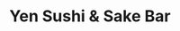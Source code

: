 ---
layout: place
title: "Yen Sushi & Sake Bar"
permalink: /california/studio-city/yen-sushi-sake-bar.html
stateAbbr: CA
stateName: California
cityName: Studio City
seo:
  name: "Yen Sushi & Sake Bar"
  type: Restaurant
  links: null
description: "Looking for sushi in Studio City, California? Check out Yen Sushi & Sake Bar for a delightful Japanese dining experience. Enjoy a variety of sushi and other ..."
place_id: ChIJWRR04PS9woARpu4qk8ctoFA
photos:
  - name: >-
      places/ChIJWRR04PS9woARpu4qk8ctoFA/photos/AeeoHcJIYXyq-EcvugJ4JrXEgCDt6MpyjRy--T3DG5kSOqOCN6aVkOmESiCgFPZY41z4UOZFq7hfSXo3bqMuKaBkgHg4yTWs1S3ZDKeC4pjTsrPr8ZkEaxYFZ6uCDJ4uy2xFqlKGnjupaPe7izzX-6q-zEkW8vU-rpV3hQTR8PSgHt41U_5unjCh88OY08frR4tMyszrwFO3-56G0__T0b46tIYhYe2fGygEhggJmuINpiVZY0BjB5oLNO5lVmtHTNu63fqNFXTbkcaJuO2-yWK_aFA1DEuhtqXn5daY5fAoAJrPgDkc8-ERCQcS9ixREBgy8bKtni4hsc5c4RYqT2wE5L7KCHQdCA-IPhplZ6myeSMLuj_Zm1xm-pgJJ16ebMI--0sWUyzmtlpMcRXWeps5Q6oyDOlzbEBc11WTdheAXLd1yQ
    widthPx: 4800
    heightPx: 2700
    authorAttributions:
      - displayName: Tony Choi
        uri: https://maps.google.com/maps/contrib/100845783109416236775
        photoUri: >-
          https://lh3.googleusercontent.com/a/ACg8ocI8RRUkwIFqN-G2L60-oR6OrcL7ACC4-CSMuiH0GXPtSPv9mg=s100-p-k-no-mo
    flagContentUri: >-
      https://www.google.com/local/imagery/report/?cb_client=maps_api_places.places_api&image_key=!1e10!2sCIHM0ogKEICAgICEj6DvWg&hl=en-US
    googleMapsUri: >-
      https://www.google.com/maps/place//data=!3m4!1e2!3m2!1sCIHM0ogKEICAgICEj6DvWg!2e10!4m2!3m1!1s0x80c2bdf4e0741459:0x50a02dc7932aeea6
  - name: >-
      places/ChIJWRR04PS9woARpu4qk8ctoFA/photos/AeeoHcJbEvHm_2vKixaM7VP3wJwAesbW0Nrl9OFGkT_Ieh6Zes-hf59YuTaelYUw1deXj3BSjHEW4LMaxeP9dIzNXpoEjM1yOzj8hzwfag-eP7i9A1_HqxZwdXfIBP2rYT9LJBoF_kfuuKGonL2MG6KEGYV5a2r3hda2Ru_Vx1qmq2fiSJ4YlKp7fMlOAWfGj-Nzo2JiGE418ubysZfwRtTFt4hu0-oNZygZMY7ELn0rMAy-onQwuYyCUJR2vbgQydclhRSkAdPObo4ohlVRIjq667K-Uys00pCdoqyns6bZ84NYF_tI7KLH_uDeERmTKuMYJuTWBDdDnvPPHSuR1-qxq5JNK64Q1pKGm1tYHK5UtQKVdUri7m4NU91jY2e0LNjwD8vXs8X8OIgQOPRqgIM3wqKYkI_MjXr9SGUXj-ZMgRD5K40
    widthPx: 4000
    heightPx: 3000
    authorAttributions:
      - displayName: Henry Harlow
        uri: https://maps.google.com/maps/contrib/117035334321391125032
        photoUri: >-
          https://lh3.googleusercontent.com/a-/ALV-UjXgnErTNtYcH9F6ZkVAPiLfnKcCJvrNU6vko-JrDEvSMMMITfSTlw=s100-p-k-no-mo
    flagContentUri: >-
      https://www.google.com/local/imagery/report/?cb_client=maps_api_places.places_api&image_key=!1e10!2sCIHM0ogKEICAgICd0MD6nwE&hl=en-US
    googleMapsUri: >-
      https://www.google.com/maps/place//data=!3m4!1e2!3m2!1sCIHM0ogKEICAgICd0MD6nwE!2e10!4m2!3m1!1s0x80c2bdf4e0741459:0x50a02dc7932aeea6
  - name: >-
      places/ChIJWRR04PS9woARpu4qk8ctoFA/photos/AeeoHcJl9VwJwsIs3ZH7rV8QsyH9fpUdyBySR1PjmwjtDt179gfGDig5RyvUBlldrhq9dUBhY3qldFQoSfv4SGHDj8MKSlJ1riVjSqpP4_r_WVx__IK5eQH4KSkRfbw1-3Ln7sg2QD1A4pNo0PHax992i_wVegRjQRaAGCAQRPKe2gTb1NrkQJSlg0Z4dBW0EBqrcG-c15qOIFnuR5oGkn11Nm_uDx2YVMUolQrQUIRAOdDGnf5_-cN5q23FJGqr8cypFvrw4jHEetYrjPG7ynrVhe0ZD1-fGUWaHxU-v7rQoxR_yft5C93iL375O3kemmdPSSsulBcpqqImxsR81DtCve-TobUt-yUtZPnVHFAFtyxMPwlPxckSn4NzpDGsNGDftV3DT00gOcotLOKzmIRMwBLruaL5cgZpbTLzC38PlEnEFg
    widthPx: 4032
    heightPx: 2472
    authorAttributions:
      - displayName: Karla Jackson
        uri: https://maps.google.com/maps/contrib/118419760590569024501
        photoUri: >-
          https://lh3.googleusercontent.com/a-/ALV-UjUdeTPSgHofeU3vLtono1BWnnlD509oGZJgYEcaKPPbo4DqkKI=s100-p-k-no-mo
    flagContentUri: >-
      https://www.google.com/local/imagery/report/?cb_client=maps_api_places.places_api&image_key=!1e10!2sCIHM0ogKEICAgIDm95_caA&hl=en-US
    googleMapsUri: >-
      https://www.google.com/maps/place//data=!3m4!1e2!3m2!1sCIHM0ogKEICAgIDm95_caA!2e10!4m2!3m1!1s0x80c2bdf4e0741459:0x50a02dc7932aeea6
  - name: >-
      places/ChIJWRR04PS9woARpu4qk8ctoFA/photos/AeeoHcI1rL2VkxMciYeZoJCckLo-4GPWAR34HKaT3MDl9gT29yT4LiIuvyNmiCOzX6Lrnj19mqfG0wgCOx5ITj_-tHPYl1ozQVnY0-9kaBRIfCoOx98dt8c7-1IT5aPesF3DlNwO0jC_5xTCm-313sOB0fEQm8QZSWZM1xgXSCeZdIOGMcVMUimgJhWrI6NHLU8Q3lf_OQPW3Jeuk7u3PDGTI96cSLhkYp3hsuHRwNSIcY59bD8PKI1eAmtPJszaMt6fvHoCaRQ2uVmxs-XAgX5kJr8nu9AzZWG078Xj0xlYT6F6Zgo9nTiU8s_zcdHJGBWMALYpqesqCyo7xhX5lOf3uEbnyzWCRD-vC4VlkoTLR4yHXOgpPG4DfMCq2p1WLKPPtFTb1Vfqn2ZkELGMQWWdeciuELr6QY7DolQBgdrMyDPKc90
    widthPx: 2448
    heightPx: 3264
    authorAttributions:
      - displayName: Thomas Kotcheff
        uri: https://maps.google.com/maps/contrib/104181412321833136375
        photoUri: >-
          https://lh3.googleusercontent.com/a-/ALV-UjX59kmiUC3zr4NhJ5qfKLJGXQxkrQ_IUezX4XyPsdTkUzU9X5d-=s100-p-k-no-mo
    flagContentUri: >-
      https://www.google.com/local/imagery/report/?cb_client=maps_api_places.places_api&image_key=!1e10!2sCIHM0ogKEICAgIC0-O7IyAE&hl=en-US
    googleMapsUri: >-
      https://www.google.com/maps/place//data=!3m4!1e2!3m2!1sCIHM0ogKEICAgIC0-O7IyAE!2e10!4m2!3m1!1s0x80c2bdf4e0741459:0x50a02dc7932aeea6
  - name: >-
      places/ChIJWRR04PS9woARpu4qk8ctoFA/photos/AeeoHcI4Zei8BakmCTWWDlTK85E_mhUml8z4D4NYh9sMjqJCa4njs8IIpZV1muNn2bG_x16E_eC6toCI6mBlT216Hri03R_i8U-RyIKh3JORDPKeJjejWJiyo3qBF-JF3dLfm7cZcRadPEvHkCwsy69-l7vvFUC8fT7OzsognIXIs6oo_ty6OQAmRG9enW5oKp6u8kxQKWA15fix3g3RuoLKnqJDA896Hrpci9Ei5aOy2Kokjkuzbgc-suAl9vsVgzrmoL59BqQPR34fDxmZh0v_OY5a3YOE_2KOtKS3SQ_lFhUNEfK5s_T5_RkIj-_riJUzU7ScrFtIuVmRJVRybMtZYvhUejsSh5NQHhjEjLy98JsD6pHrTwrD1Y96RURyH_mlbwtQXDdNMqycQrujoTgQwvfJHU0KL0z0heONJahcLB9NCw
    widthPx: 4000
    heightPx: 1868
    authorAttributions:
      - displayName: Zalza818
        uri: https://maps.google.com/maps/contrib/102157992985975241217
        photoUri: >-
          https://lh3.googleusercontent.com/a-/ALV-UjUCguEhDDBGTBcg1DCP84qmzGiFkFrK7q6-JrJLSQ10nAL8XV91=s100-p-k-no-mo
    flagContentUri: >-
      https://www.google.com/local/imagery/report/?cb_client=maps_api_places.places_api&image_key=!1e10!2sCIHM0ogKEICAgIDVpNWXCQ&hl=en-US
    googleMapsUri: >-
      https://www.google.com/maps/place//data=!3m4!1e2!3m2!1sCIHM0ogKEICAgIDVpNWXCQ!2e10!4m2!3m1!1s0x80c2bdf4e0741459:0x50a02dc7932aeea6
  - name: >-
      places/ChIJWRR04PS9woARpu4qk8ctoFA/photos/AeeoHcI_7agFU0SZpowudb5zbLtlDLj2qguBR0u4_Djzpu5ObzNgqNagEjtYNVVMjf7Evy2zviCjggrZPPJOfI4PzURfoaDEeDlexvwyVqvR3ej1gHYbcS1JSXa1XMcLkI86ZLRfe5Cs99Vig_864EtLgoqpjyxA6wLfNckH_9RJee0yN4yfA1HP-Eu4u7XOSmA3YVANFZskMZ7Js1AtIfKse0kDmaxrmFsgmoxWQ46vqY8l1dvS_5EuzRpqqRNngbhGPr6Pxs0YOj-mO7az5rc5WB3BAlnMa6miVVEBXbAcZX2b_5N9cIY0WxdIzqND7WpktGxyiD_czE1kOj2lRNFbqwpMPO68nnPYtuD82SjecchMy1FUqU7C_5gvaXzdPiGf3LwRvPQgXjh2ZC24J_5Z0ASme5SVrqMqssiZjp_6bLXF8w
    widthPx: 4656
    heightPx: 2620
    authorAttributions:
      - displayName: Chen Z
        uri: https://maps.google.com/maps/contrib/112796353773113089193
        photoUri: >-
          https://lh3.googleusercontent.com/a-/ALV-UjXjqPZ3VilKc6GcYfMoUiIhB5LqeOIYfgoXqjKzq0z9iK6IoPYw=s100-p-k-no-mo
    flagContentUri: >-
      https://www.google.com/local/imagery/report/?cb_client=maps_api_places.places_api&image_key=!1e10!2sCIHM0ogKEICAgICMjoG4YQ&hl=en-US
    googleMapsUri: >-
      https://www.google.com/maps/place//data=!3m4!1e2!3m2!1sCIHM0ogKEICAgICMjoG4YQ!2e10!4m2!3m1!1s0x80c2bdf4e0741459:0x50a02dc7932aeea6
  - name: >-
      places/ChIJWRR04PS9woARpu4qk8ctoFA/photos/AeeoHcIlbHazj78NfuU2jogJJfOztupenYO1fJnr9cLbyXY0cGdKIQQ2nMlpYZ-c87xQujdRCuzIktN0VWumqmK8K3laBQUjozZyum8eFPb8KXyBz1o9l5XCq2goB1xz-mqVHIri8bfNDfYkag9LByeP461rgHgKm8RjWLMupUaF3rbHOOjRavjfyjP5UgXNIp_hz6XN3_OZ7mZsm2IIZTeS7n5DPz4qWROnxGmtKuC9bvEzh2TEl-aSyVWYvZEu-gZMQmJf8xemRXwRfmypNOsW-Z7q6TBi5RjFsT4sla3rw5CLZN8PhdSW6lD3_PHUP4ne8RpQCJVXcQ95HD8vw7pbNUDLFSE_Ut4T-P25OAwwS5zNVi-pyGQvhYiCFHHJjw5cpZ5ve4h3TF4CHR5PVPBP3abr8sP3Pa2j7k3XGvdO3c0uY6l6
    widthPx: 2218
    heightPx: 2783
    authorAttributions:
      - displayName: Ralfie Fonz
        uri: https://maps.google.com/maps/contrib/104411638869868702966
        photoUri: >-
          https://lh3.googleusercontent.com/a-/ALV-UjXHf-WDY0n6tlm3rKmmP-S5qAQxzHyD6IxvOMt_3DMn014OY3cLvQ=s100-p-k-no-mo
    flagContentUri: >-
      https://www.google.com/local/imagery/report/?cb_client=maps_api_places.places_api&image_key=!1e10!2sCIHM0ogKEICAgIDKp8yEnwE&hl=en-US
    googleMapsUri: >-
      https://www.google.com/maps/place//data=!3m4!1e2!3m2!1sCIHM0ogKEICAgIDKp8yEnwE!2e10!4m2!3m1!1s0x80c2bdf4e0741459:0x50a02dc7932aeea6
  - name: >-
      places/ChIJWRR04PS9woARpu4qk8ctoFA/photos/AeeoHcLcni4GtwwBhBHSq3Uz9j8dPdHkt1JQzAHJqW0VzGRcknuu0I0qfA_gD0-P5OTlRxpU3VbnH72oe57zw7Jy2ZYVgIUSOG5PfS71xSjgSDS38L6AZ9556puL4Os1EwlevdsLQi9v5Xa0iIRPReX4iBwmFqnD1nZBxbt-EqxNc2siKH6k-7-JZ1SauvvAjkMavMGO1XFmg1NoksvcakkH-K0ESc79t8G7KTxpnHTUsWtmQiceyLVccy9_J28H1AzgR00Mr6MD91vzNnMNS1hCWjoRi8Gj3a3IW_8MpjcP_CLbV0b_N_1sIs92__YkMgf7QkKkgiTw8KL5nuMkrfB4tWrLcXaez8KvFjb0h5PT6_4keuh4eSipPdCl8q0cFFepRfJS-M9pK_UsW5wBm5tGnCiaJY5TkJ5umwclMoEc17nkSNTR
    widthPx: 2700
    heightPx: 4800
    authorAttributions:
      - displayName: Rebecca Lower
        uri: https://maps.google.com/maps/contrib/118322941874832362822
        photoUri: >-
          https://lh3.googleusercontent.com/a-/ALV-UjW5JtZCUvSxjGxX39YnTdX8TMjjBTmNQ0fGC4RX-6CfOWmt3CY=s100-p-k-no-mo
    flagContentUri: >-
      https://www.google.com/local/imagery/report/?cb_client=maps_api_places.places_api&image_key=!1e10!2sCIHM0ogKEICAgIDE6c_7vQE&hl=en-US
    googleMapsUri: >-
      https://www.google.com/maps/place//data=!3m4!1e2!3m2!1sCIHM0ogKEICAgIDE6c_7vQE!2e10!4m2!3m1!1s0x80c2bdf4e0741459:0x50a02dc7932aeea6
  - name: >-
      places/ChIJWRR04PS9woARpu4qk8ctoFA/photos/AeeoHcLYd30jmESM0AQliqRjJ-X6tA2Ln2_CtXcw1DKvoUACqqfa6Ixo9QGKU4C1sq_pCXYqfdpjTShc5insOxs5j2haeDcijue55a8DD9Q_6mNcXsSvoaBIh4VybXeLkl0V5QDqfwsZwITzq50KJATZ6J0xeJIY89qC2jCbmtOaqtSFxelB53rBpJ3a3ZwLuI9P3KqpFo4i1_wzNHNYYrMtl0uGoorBf-XkLRSQZfGSzDFfyO9K-5WW0jwnLiiOgkWxAwO1BLBp1z0dDchyaOYULtnNRG2oWG_OM05QIF3sTyskxjy7EPk1xcp8nKUur5NskYy8ckYpY7Twur8RAjYPZLvHUk2HVSfcyl6uTUd8jxRrI3aHwseo4C6xe1jFpSawl8rJF1hqXQ4KkZX3V0qfmBxcJZEUkKtjLf4sQe7la7thBvGk
    widthPx: 3024
    heightPx: 4032
    authorAttributions:
      - displayName: Irina Goldman
        uri: https://maps.google.com/maps/contrib/102788768153383573417
        photoUri: >-
          https://lh3.googleusercontent.com/a-/ALV-UjX5BC_WAGSRC7izwH9wCMGOTtO_4Qn9dk8PrNDqK9ZWvHfUyAxY=s100-p-k-no-mo
    flagContentUri: >-
      https://www.google.com/local/imagery/report/?cb_client=maps_api_places.places_api&image_key=!1e10!2sCIHM0ogKEICAgID44ub_9AE&hl=en-US
    googleMapsUri: >-
      https://www.google.com/maps/place//data=!3m4!1e2!3m2!1sCIHM0ogKEICAgID44ub_9AE!2e10!4m2!3m1!1s0x80c2bdf4e0741459:0x50a02dc7932aeea6
  - name: >-
      places/ChIJWRR04PS9woARpu4qk8ctoFA/photos/AeeoHcJeszQU9MPqZ4wlDhHnKtNkIhBVeH8aJTvyVGDRBa_RLG2ZUsWMBNiNZfOV5eA8m9C8mRXqCoHKvJIzAthc0QC1wCz32-ZjGavZFNvOvLB5N59i7z5UQTza3SRQBTyCbskHLp31qovNynbFWkNZiEtJzBDkadMWjsBG0fS1nMz7LsspFSBQ6TWcjq1uKKkyTRmF4zLnjaM4L-GV1ZEKxoqPfqUH8zH1i9nVYvauTO2zFe2-U6EwFdwIYhVquHseDOlJ7KkzM0kplFjHftzT2_fH0iGDFelYj37Npt51tbSNAyWQHQBsQupGm7pMsjgVxrWhgr8zvaaEQnop1ZyO5gQQSgy3PdI8yPkIXlYjDv9pZl8TGcaFcCpwsKwm3tXLy3MXuPDnXU3slpytOOp8Ul_9F5pknhdf18CT5fCA1xo7hr6d
    widthPx: 4800
    heightPx: 2700
    authorAttributions:
      - displayName: Kristin Lower
        uri: https://maps.google.com/maps/contrib/107659772634608877833
        photoUri: >-
          https://lh3.googleusercontent.com/a-/ALV-UjXsfCWAFk6JNC_o2o-WtZxcs-CVRXu9zJqm3y_Wcu08s9Y18IBj=s100-p-k-no-mo
    flagContentUri: >-
      https://www.google.com/local/imagery/report/?cb_client=maps_api_places.places_api&image_key=!1e10!2sCIHM0ogKEICAgID4mevhmgE&hl=en-US
    googleMapsUri: >-
      https://www.google.com/maps/place//data=!3m4!1e2!3m2!1sCIHM0ogKEICAgID4mevhmgE!2e10!4m2!3m1!1s0x80c2bdf4e0741459:0x50a02dc7932aeea6
address: 12930 Ventura Blvd APT 120, Studio City, CA 91604, USA
street: 12930 Ventura Blvd APT 120
city: Studio City
state: CA
zip: '91604'
country: USA
neighborhood: Studio City
latitude: '34.145065'
longitude: '-118.414590'
accessibility_options:
  wheelchairAccessibleParking: true
  wheelchairAccessibleEntrance: true
  wheelchairAccessibleRestroom: true
  wheelchairAccessibleSeating: true
business_status: OPERATIONAL
name: Yen Sushi & Sake Bar
google_maps_links:
  directionsUri: >-
    https://www.google.com/maps/dir//''/data=!4m7!4m6!1m1!4e2!1m2!1m1!1s0x80c2bdf4e0741459:0x50a02dc7932aeea6!3e0
  placeUri: https://maps.google.com/?cid=5809693854498746022
  writeAReviewUri: >-
    https://www.google.com/maps/place//data=!4m3!3m2!1s0x80c2bdf4e0741459:0x50a02dc7932aeea6!12e1
  reviewsUri: >-
    https://www.google.com/maps/place//data=!4m4!3m3!1s0x80c2bdf4e0741459:0x50a02dc7932aeea6!9m1!1b1
  photosUri: >-
    https://www.google.com/maps/place//data=!4m3!3m2!1s0x80c2bdf4e0741459:0x50a02dc7932aeea6!10e5
primary_type: Sushi Restaurant
opening_hours:
  regular: null
  current: null
secondary_opening_hours:
  regular:
    weekdayDescriptions: null
    type: null
  current:
    weekdayDescriptions: null
    type: null
phone: null
price_level: null
price_range: null
rating: null
rating_count: 0
website: null
reviews: null
parking_options: null
payment_options: null
allow_dogs: null
curbside_pickup: null
delivery: null
dine_in: null
good_for_children: null
good_for_groups: null
good_for_sports: null
live_music: null
menu_for_children: null
outdoor_seating: null
reservable: null
restroom: null
serves_beer: null
serves_breakfast: null
serves_brunch: null
serves_cocktails: null
serves_coffee: null
serves_dinner: null
serves_dessert: null
serves_lunch: null
serves_vegetarian_food: null
serves_wine: null
takeout: null
summary: null

---